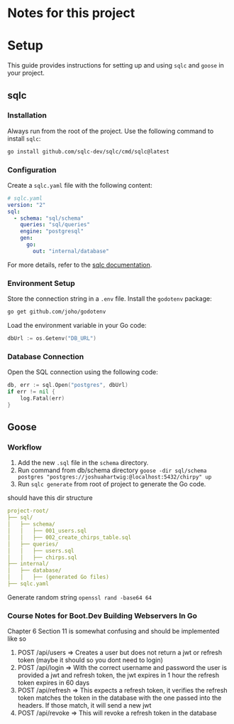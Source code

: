 # Notes for this project

# Setup

This guide provides instructions for setting up and using `sqlc` and `goose` in your project.

## sqlc

### Installation

Always run from the root of the project. Use the following command to install `sqlc`:

```sh
go install github.com/sqlc-dev/sqlc/cmd/sqlc@latest
```

### Configuration

Create a `sqlc.yaml` file with the following content:

```yaml
# sqlc.yaml
version: "2"
sql:
  - schema: "sql/schema"
    queries: "sql/queries"
    engine: "postgresql"
    gen:
      go:
        out: "internal/database"
```

For more details, refer to the [sqlc documentation](https://docs.sqlc.dev/en/latest/tutorials/getting-started-postgresql.html).

### Environment Setup

Store the connection string in a `.env` file. Install the `godotenv` package:

```sh
go get github.com/joho/godotenv
```

Load the environment variable in your Go code:

```go
dbUrl := os.Getenv("DB_URL")
```

### Database Connection

Open the SQL connection using the following code:

```go
db, err := sql.Open("postgres", dbUrl)
if err != nil {
    log.Fatal(err)
}
```

## Goose

### Workflow

1. Add the new `.sql` file in the `schema` directory.
2. Run command from db/schema directory
`goose -dir sql/schema postgres "postgres://joshuahartwig:@localhost:5432/chirpy" up`
3. Run `sqlc generate` from root of project to generate the Go code.

should have this dir structure
```yaml
project-root/
├── sql/
│   ├── schema/
│   │   ├── 001_users.sql
│   │   ├── 002_create_chirps_table.sql
│   ├── queries/
│   │   ├── users.sql
│   │   ├── chirps.sql
├── internal/
│   ├── database/
│   │   ├── (generated Go files)
├── sqlc.yaml
```

Generate random string `openssl rand -base64 64`

### Course Notes for Boot.Dev Building Webservers In Go

Chapter 6 Section 11 is somewhat confusing and should be implemented like so

1. POST /api/users => Creates a user but does not return a jwt or refresh token (maybe it should so you dont need to login)
2. POST /api/login => With the correct username and password the user is provided a jwt and refresh token, the jwt expires in 1 hour the refresh token expires in 60 days
3. POST /api/refresh => This expects a refresh token, it verifies the refresh token matches the token in the database with the one passed into the headers. If those match, it will send a new jwt
4. POST /api/revoke => This will revoke a refresh token in the database